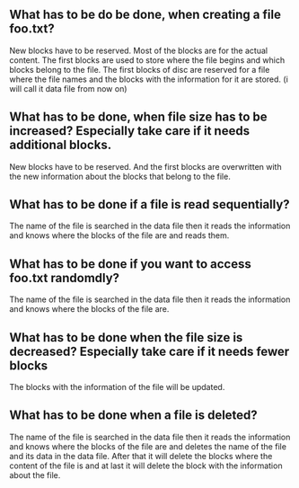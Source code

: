 ## What has to be do be done, when creating a file foo.txt?
  New blocks have to be reserved. Most of the blocks are for the actual content.
  The first blocks are used to store where the file begins and which blocks belong to the file.
  The first blocks of disc are reserved for a file where the file names and the blocks with 
  the information for it are stored. (i will call it data file from now on) 
 
## What has to be done, when file size has to be increased? Especially take care if it needs additional blocks.
  New blocks have to be reserved. And the first blocks are overwritten with the 
  new information about the blocks that belong to the file.
  
## What has to be done if a file is read sequentially?
  The name of the file is searched in the data file then it reads the information and knows where the 
  blocks of the file are and reads them.
 
## What has to be done if you want to access foo.txt randomdly?
  The name of the file is searched in the data file then it reads the information and knows where the 
  blocks of the file are.
  
## What has to be done when the file size is decreased? Especially take care if it needs fewer blocks
  The blocks with the information of the file will be updated.

## What has to be done when a file is deleted?
  The name of the file is searched in the data file then it reads the information and knows where the 
  blocks of the file are and deletes the name of the file and its data in the data file. After that it
  will delete the blocks where the content of the file is and at last it will delete the block with the
  information about the file.
